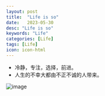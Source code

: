 ```yaml
---
layout: post
title:  "Life is so"
date:   2023-05-30
desc: "Life is so"
keywords: "Life"
categories: [Life]
tags: [Life]
icon: icon-html
---
```


- 冷静，专注，选择，前进。
- 人生的不幸大都由不正不诚的人带来。

![image](https://static001.geekbang.org/infoq/a0/a0e481dade40644cffc37d10f1dcfeeb.jpeg)
